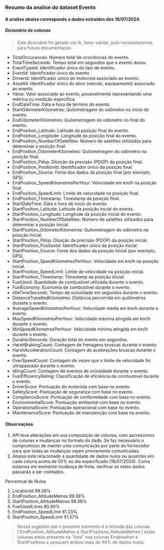 ### Resumo da analise do dataset Events
#### A analise abaixo corresponde a dados extraídos dos 18/07/2024.

##### Dicionário de colunas
> Este dicionário foi gerado via IA, favor validar, pois necessitaremos para futura documentação.

- TotalOccurances: Número total de ocorrências do evento.
- TotalTimeSeconds: Tempo total em segundos que o evento durou.
- EventTypeId: Identificador único do tipo de evento.
- EventId: Identificador único do evento.
- DriverId: Identificador único do motorista associado ao evento.
- AssetId: Identificador único do ativo (veículo, equipamento) associado ao evento.
- Value: Valor associado ao evento, possivelmente representando uma métrica ou medição específica.
- EndDateTime: Data e hora de término do evento.
- StartOdometerKilometres: Quilometragem do odômetro no início do evento.
- EndOdometerKilometres: Quilometragem do odômetro no final do evento.
- EndPosition_Latitude: Latitude da posição final do evento.
- EndPosition_Longitude: Longitude da posição final do evento.
- EndPosition_NumberOfSatellites: Número de satélites utilizados para determinar a posição final.
- EndPosition_OdometerKilometres: Quilometragem do odômetro na posição final.
- EndPosition_Pdop: Diluição da precisão (PDOP) da posição final.
- EndPosition_PositionId: Identificador único da posição final.
- EndPosition_Source: Fonte dos dados da posição final (por exemplo, GPS).
- EndPosition_SpeedKilometresPerHour: Velocidade em km/h na posição final.
- EndPosition_SpeedLimit: Limite de velocidade na posição final.
- EndPosition_Timestamp: Timestamp da posição final.
- StartDateTime: Data e hora de início do evento.
- StartPosition_Latitude: Latitude da posição inicial do evento.
- StartPosition_Longitude: Longitude da posição inicial do evento.
- StartPosition_NumberOfSatellites: Número de satélites utilizados para determinar a posição inicial.
- StartPosition_OdometerKilometres: Quilometragem do odômetro na posição inicial.
- StartPosition_Pdop: Diluição da precisão (PDOP) da posição inicial.
- StartPosition_PositionId: Identificador único da posição inicial.
- StartPosition_Source: Fonte dos dados da posição inicial (por exemplo, GPS).
- StartPosition_SpeedKilometresPerHour: Velocidade em km/h na posição inicial.
- StartPosition_SpeedLimit: Limite de velocidade na posição inicial.
- StartPosition_Timestamp: Timestamp da posição inicial.
- FuelUsed: Quantidade de combustível utilizada durante o evento.
- FuelEconomy: Economia de combustível durante o evento.
- IdleTimeSeconds: Tempo de ociosidade em segundos durante o evento.
- DistanceTravelledKilometres: Distância percorrida em quilômetros durante o evento.
- AverageSpeedKilometresPerHour: Velocidade média em km/h durante o evento.
- MaxSpeedKilometresPerHour: Velocidade máxima atingida em km/h durante o evento.
- MinSpeedKilometresPerHour: Velocidade mínima atingida em km/h durante o evento.
- DurationSeconds: Duração total do evento em segundos.
- HarshBrakingCount: Contagem de frenagens bruscas durante o evento.
- HarshAccelerationCount: Contagem de acelerações bruscas durante o evento.
- OverSpeedCount: Contagem de vezes que o limite de velocidade foi ultrapassado durante o evento.
- IdlingCount: Contagem de eventos de ociosidade durante o evento.
- FuelEfficiencyRating: Classificação de eficiência de combustível durante o evento.
- DriverScore: Pontuação do motorista com base no evento.
- SafetyScore: Pontuação de segurança com base no evento.
- ComplianceScore: Pontuação de conformidade com base no evento.
- EnvironmentalScore: Pontuação ambiental com base no evento.
- OperationalScore: Pontuação operacional com base no evento.
- MaintenanceScore: Pontuação de manutenção com base no evento.

#### Observações
1. API teve alterações em sua composição de colunas, com ascrescimos de colunas e mudanças no formato do dado. Se faz necessário o compromisso de manter uma comunicação por parte do fornecedor para que todas as mudanças sejam previamente comunicadas.
2. Abaixo está relacionado a quantidade de dados nulos ou ausentes em cada coluna acima de 50% no dia especificado (18/07/2024). Como estamos em eminente mudança de frota, verificar se estes dados passarão a ser coletados.

Percentual de Nulos
1. LocationId	99.38%
2. EndPosition_AltitudeMetres	99.38%
3. StartPosition_AltitudeMetres	99.38%
4. FuelUsedLitres	80.90%
5. EndPosition_SpeedLimit	61.23%
6. StartPosition_SpeedLimit	51.57%

> Nossa sugestão até o presente momento é a retirada das colunas ['EndPosition_AltitudeMetres e StartPositions_AltitudeMetres'] estas colunas estão presente na "lista" nas colunas Endposition e StartPositions e possuem ambos mais de 90% de dados nulos.